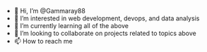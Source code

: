 - 👋 Hi, I’m @Gammaray88
- 👀 I’m interested in web development, devops, and data analysis
- 🌱 I’m currently learning all of the above
- 💞️ I’m looking to collaborate on projects related to topics above
- 📫 How to reach me 

<!---
Gammaray88/Gammaray88 is a ✨ special ✨ repository because its `README.md` (this file) appears on your GitHub profile.
You can click the Preview link to take a look at your changes.
--->

